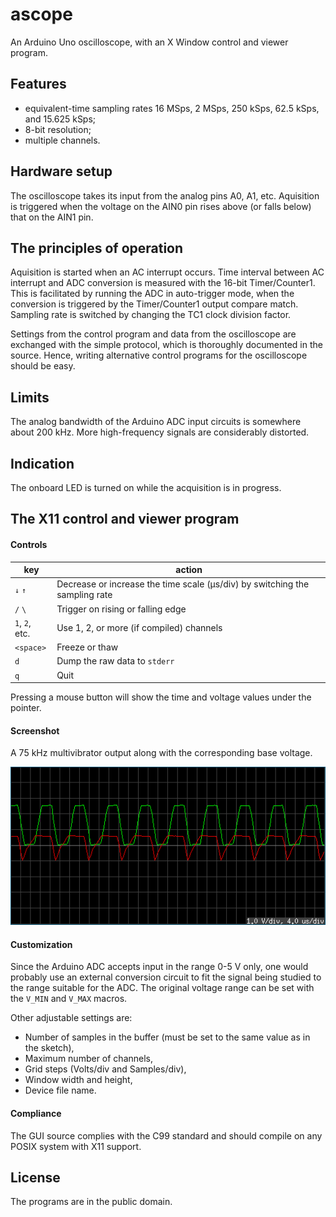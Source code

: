 # ascope
An Arduino Uno oscilloscope, with an X Window control and viewer program.

## Features
* equivalent-time sampling rates 16 MSps, 2 MSps, 250 kSps, 62.5 kSps, and 15.625 kSps;
* 8-bit resolution;
* multiple channels.

## Hardware setup
The oscilloscope takes its input from the analog pins A0, A1, etc.
Aquisition is triggered when the voltage on the AIN0 pin rises above (or
falls below) that on the AIN1 pin.

## The principles of operation
Aquisition is started when an AC interrupt occurs. Time interval between
AC interrupt and ADC conversion is measured with the 16-bit
Timer/Counter1. This is facilitated by running the ADC in auto-trigger
mode, when the conversion is triggered by the Timer/Counter1 output
compare match. Sampling rate is switched by changing the TC1 clock
division factor.

Settings from the control program and data from the oscilloscope are
exchanged with the simple protocol, which is thoroughly documented in
the source. Hence, writing alternative control programs for the
oscilloscope should be easy.

## Limits
The analog bandwidth of the Arduino ADC input circuits is somewhere
about 200 kHz. More high-frequency signals are considerably distorted.

## Indication
The onboard LED is turned on while the acquisition is in progress.

## The X11 control and viewer program
#### Controls
key            | action
---------------|-------
`↓` `↑`        | Decrease or increase the time scale (μs/div) by switching the sampling rate
`/` `\`        | Trigger on rising or falling edge
`1`, `2`, etc. | Use 1, 2, or more (if compiled) channels
`<space>`      | Freeze or thaw
`d`            | Dump the raw data to `stderr`
`q`            | Quit

Pressing a mouse button will show the time and voltage values under the
pointer.

#### Screenshot
A 75 kHz multivibrator output along with the corresponding base voltage.

![](docs/mv.png)

#### Customization
Since the Arduino ADC accepts input in the range 0-5 V only, one would
probably use an external conversion circuit to fit the signal being
studied to the range suitable for the ADC. The original voltage range
can be set with the `V_MIN` and `V_MAX` macros.

Other adjustable settings are:
* Number of samples in the buffer (must be set to the same value as in the sketch),
* Maximum number of channels,
* Grid steps (Volts/div and Samples/div),
* Window width and height,
* Device file name.

#### Compliance
The GUI source complies with the C99 standard and should compile on any
POSIX system with X11 support.

## License
The programs are in the public domain.
